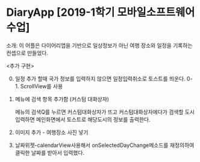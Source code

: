 # DiaryApp [2019-1학기 모바일소프트웨어 수업]

소개: 이 어플은 다이어리앱을 기반으로 일상정보가 아닌 여행 장소와 일정을 기록하는 컨셉으로 만들었다.
 
<추가 구현>

0. 일정 추가 할때 국가 정보를 입력하지 않으면 일정입력취소로 토스트를 띄운다.
0-1. ScrollView를 사용
1. 메뉴에 검색 항목 추가함 (커스텀 대화상자)
 
   메뉴의 검색Q를 누르면 커스텀대화상자가 뜨고
   커스텀대화상자에다가 검색할 도시 입력하면 
   메인화면에서 토스트로 해당도시의 정보를 출력한다.
 
2. 이미지 추가 - 여행장소 사진 넣기
 
3. 날짜위젯-calendarView사용해서 onSelectedDayChange메소드를 재정의하여 
          클릭한 날짜를 받아서 입력했다.

